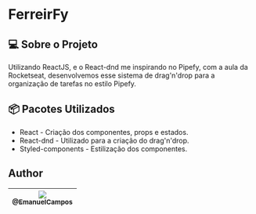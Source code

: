 # FerreirFy #

## :computer: Sobre o Projeto

Utilizando ReactJS, e o React-dnd me inspirando no Pipefy, com a aula da Rocketseat,
desenvolvemos esse sistema de drag'n'drop para a organização de tarefas no estilo
Pipefy.

## :package: Pacotes Utilizados
* React - Criação dos componentes, props e estados.
* React-dnd - Utilizado para a criação do drag'n'drop.
* Styled-components - Estilização dos componentes.

## Author

| [<img src="https://avatars2.githubusercontent.com/u/16262455?s=115&v=3"><br><sub>@EmanuelCampos</sub>](https://github.com/EmanuelCampos) |
| :------------------------------------------------------------------------------------------------------------------------------: |
